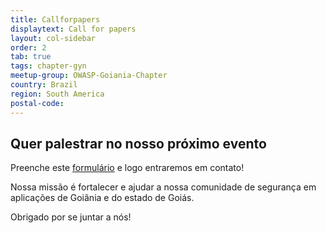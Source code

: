 ```yaml
---
title: Callforpapers
displaytext: Call for papers
layout: col-sidebar
order: 2
tab: true
tags: chapter-gyn
meetup-group: OWASP-Goiania-Chapter
country: Brazil
region: South America
postal-code: 
---
```


## Quer palestrar no nosso próximo evento

Preenche este [formulário](https://forms.gle/YwByNWEwDB2NyoSQ9) e logo entraremos em contato!

<p></p>

Nossa missão é fortalecer e ajudar a nossa comunidade de segurança em aplicações de Goiânia e do estado de Goiás.

<p></p>

Obrigado por se juntar a nós!
